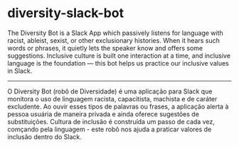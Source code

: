 # diversity-slack-bot

The Diversity Bot is a Slack App which passively listens for language with racist, ableist, sexist, or other exclusionary histories. When it hears such words or phrases, it quietly lets the speaker know and offers some suggestions. Inclusive culture is built one interaction at a time, and inclusive language is the foundation — this bot helps us practice our inclusive values in Slack.

-----

O Diversity Bot (robô de Diversidade) é uma aplicação para Slack que monitora o uso de linguagem racista, capacitista, machista e de caráter excludente. Ao ouvir esses tipos de palavras ou frases, a aplicação alerta à pessoa usuária de maneira privada e ainda oferece sugestões de substituições. Cultura de inclusão é construída um passo de cada vez, comçando pela linguagem - este robô nos ajuda a praticar valores de inclusão dentro do Slack.
